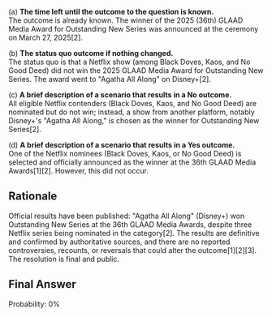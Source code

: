 (a) **The time left until the outcome to the question is known.**  
The outcome is already known. The winner of the 2025 (36th) GLAAD Media Award for Outstanding New Series was announced at the ceremony on March 27, 2025[2].

(b) **The status quo outcome if nothing changed.**  
The status quo is that a Netflix show (among Black Doves, Kaos, and No Good Deed) did not win the 2025 GLAAD Media Award for Outstanding New Series. The award went to "Agatha All Along" on Disney+[2].

(c) **A brief description of a scenario that results in a No outcome.**  
All eligible Netflix contenders (Black Doves, Kaos, and No Good Deed) are nominated but do not win; instead, a show from another platform, notably Disney+'s "Agatha All Along," is chosen as the winner for Outstanding New Series[2].

(d) **A brief description of a scenario that results in a Yes outcome.**  
One of the Netflix nominees (Black Doves, Kaos, or No Good Deed) is selected and officially announced as the winner at the 36th GLAAD Media Awards[1][2]. However, this did not occur.

## Rationale

Official results have been published: "Agatha All Along" (Disney+) won Outstanding New Series at the 36th GLAAD Media Awards, despite three Netflix series being nominated in the category[2]. The results are definitive and confirmed by authoritative sources, and there are no reported controversies, recounts, or reversals that could alter the outcome[1][2][3]. The resolution is final and public.

## Final Answer

Probability: 0%
